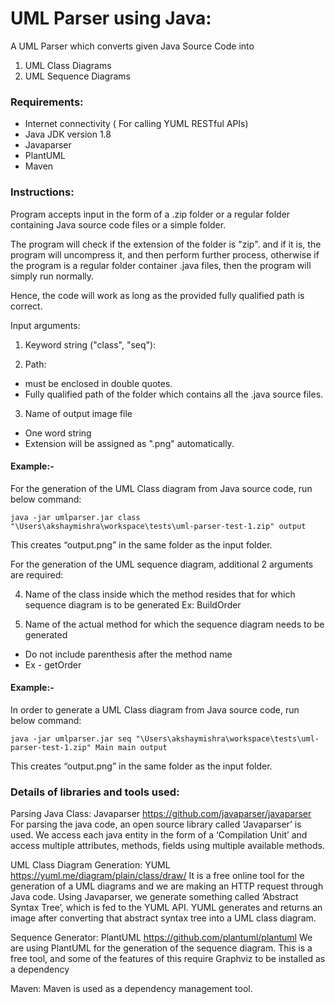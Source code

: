 # UML Parser using Java:

A UML Parser which converts given Java Source Code into
  1. UML Class Diagrams
  2. UML Sequence Diagrams

### Requirements:
- Internet connectivity ( For calling YUML RESTful APIs)
- Java JDK version 1.8
- Javaparser
- PlantUML
- Maven

### Instructions:

Program accepts input in the form of a .zip folder or a regular folder containing Java source code files or a simple folder. 

The program will check if the extension of the folder is "zip". and if it is, the program will uncompress it, and then perform further process, otherwise if the program is a regular folder container .java files, then the program will simply run normally.

Hence, the code will work as long as the provided fully qualified path is correct.

Input arguments:

1. Keyword string ("class", "seq"):

2. Path:
  - must be enclosed in double quotes.
  - Fully qualified path of the folder which contains all the .java source files. 

3. Name of output image file
  - One word string
  - Extension will be assigned as ".png" automatically.

#### Example:-
For the generation of the UML Class diagram from Java source code, run below command:
```
java -jar umlparser.jar class "\Users\akshaymishra\workspace\tests\uml-parser-test-1.zip" output
```
This creates “output.png” in the same folder as the input folder.

For the generation of the UML sequence diagram, additional 2 arguments are required:

4. Name of the class inside which the method resides that for which sequence diagram is to be  generated
Ex: BuildOrder

5. Name of the actual method for which the sequence diagram needs to be generated
  - Do not include parenthesis after the method name
  - Ex - getOrder

#### Example:- 

In order to generate a UML Class diagram from Java source code, run below command:
```
java -jar umlparser.jar seq "\Users\akshaymishra\workspace\tests\uml-parser-test-1.zip" Main main output
```
This creates “output.png” in the same folder as the input folder.


### Details of libraries and tools used:

Parsing Java Class: Javaparser https://github.com/javaparser/javaparser
For parsing the java code, an open source library called ‘Javaparser’ is used.
We access each java entity in the form of a ‘Compilation Unit’ and access multiple attributes, methods, fields using multiple available methods.


UML Class Diagram Generation: YUML https://yuml.me/diagram/plain/class/draw/
It is a free online tool for the generation of a UML diagrams and we are making an HTTP request through Java code. Using Javaparser, we generate something called ‘Abstract Syntax Tree’, which is fed to the YUML API. YUML generates and returns an image after converting that abstract syntax tree into a UML class diagram.

Sequence Generator: PlantUML  https://github.com/plantuml/plantuml 
We are using PlantUML for the generation of the sequence diagram. This is a free tool, and some of the features of this require Graphviz to be installed as a dependency

Maven:
Maven is used as a dependency management tool.
